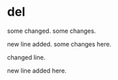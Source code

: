 # del

some changed. some changes.

new line added.
some changes here.

changed line.

new line added here.